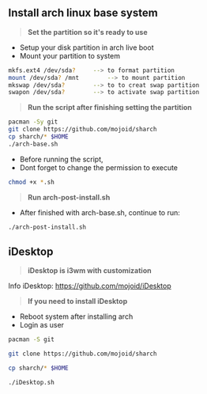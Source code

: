 ## Install arch linux base system

> **Set the partition so it's ready to use**

- Setup your disk partition in arch live boot
- Mount your partition to system

```bash
mkfs.ext4 /dev/sda?		--> to format partition
mount /dev/sda? /mnt		--> to mount partition
mkswap /dev/sda?		--> to to creat swap partition
swapon /dev/sda?	 	--> to activate swap partition
```
> **Run the script after finishing setting the partition**

```bash
pacman -Sy git
git clone https://github.com/mojoid/sharch
cp sharch/* $HOME
./arch-base.sh
```
- Before running the script,
- Dont forget to change the permission to execute
```bash
chmod +x *.sh
```
> **Run arch-post-install.sh**

- After finished with arch-base.sh, continue to run: 

```bash
./arch-post-install.sh
```

## iDesktop

> **iDesktop is i3wm with customization**

Info iDesktop: https://github.com/mojoid/iDesktop

> **If you need to install iDesktop**

- Reboot system after installing arch
- Login as user

```bash
pacman -S git
```
```bash
git clone https://github.com/mojoid/sharch
```
```bash
cp sharch/* $HOME
```
```bash
./iDesktop.sh
```

